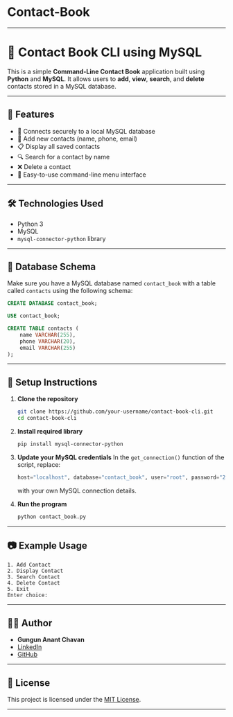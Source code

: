 # Contact-Book

---

# 📇 Contact Book CLI using MySQL

This is a simple **Command-Line Contact Book** application built using **Python** and **MySQL**. It allows users to **add**, **view**, **search**, and **delete** contacts stored in a MySQL database.

---

## 🚀 Features

* 🔐 Connects securely to a local MySQL database
* 🧾 Add new contacts (name, phone, email)
* 📋 Display all saved contacts
* 🔍 Search for a contact by name
* ❌ Delete a contact
* 🧭 Easy-to-use command-line menu interface

---

## 🛠️ Technologies Used

* Python 3
* MySQL
* `mysql-connector-python` library

---

## 📁 Database Schema

Make sure you have a MySQL database named `contact_book` with a table called `contacts` using the following schema:

```sql
CREATE DATABASE contact_book;

USE contact_book;

CREATE TABLE contacts (
    name VARCHAR(255),
    phone VARCHAR(20),
    email VARCHAR(255)
);
```

---

## 🔧 Setup Instructions

1. **Clone the repository**

   ```bash
   git clone https://github.com/your-username/contact-book-cli.git
   cd contact-book-cli
   ```

2. **Install required library**

   ```bash
   pip install mysql-connector-python
   ```

3. **Update your MySQL credentials**
   In the `get_connection()` function of the script, replace:

   ```python
   host="localhost", database="contact_book", user="root", password="2002"
   ```

   with your own MySQL connection details.

4. **Run the program**

   ```bash
   python contact_book.py
   ```

---

## 📷 Example Usage

```
1. Add Contact
2. Display Contact
3. Search Contact
4. Delete Contact
5. Exit
Enter choice:
```

---

## 🙋‍♂️ Author

* **Gungun Anant Chavan**
* [LinkedIn](https://www.linkedin.com/in/gungun-chavan-822440259/)
* [GitHub](https://github.com/Gungunachavan)

---

## 📜 License

This project is licensed under the [MIT License](LICENSE).

---

